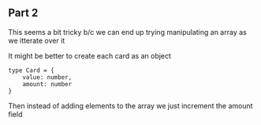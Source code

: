 ## Part 2

This seems a bit tricky b/c we can end up trying manipulating an array as we itterate over it

It might be better to create each card as an object

```TS
type Card = {
    value: number,
    amount: number
}
```

Then instead of adding elements to the array we just increment the amount field
